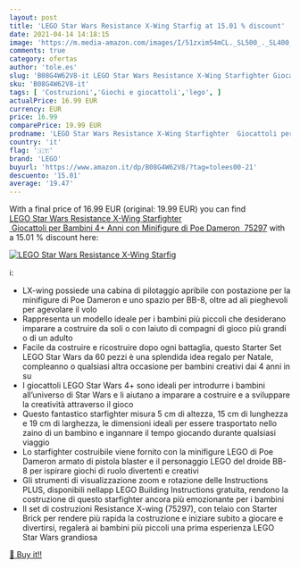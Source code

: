 ```yaml
---
layout: post
title: 'LEGO Star Wars Resistance X-Wing Starfig at 15.01 % discount'
date: 2021-04-14 14:18:15
image: 'https://m.media-amazon.com/images/I/51zxim54mCL._SL500_._SL400_.jpg'
comments: true
category: ofertas
author: 'tole.es'
slug: 'B08G4W62V8-it LEGO Star Wars Resistance X-Wing Starfighter Giocattoli...'
sku: 'B08G4W62V8-it'
tags: [ 'Costruzioni','Giochi e giocattoli','lego', ]
actualPrice: 16.99 EUR
currency: EUR
price: 16.99
comparePrice: 19.99 EUR
prodname: 'LEGO Star Wars Resistance X-Wing Starfighter  Giocattoli per Bambini 4+ Anni con Minifigure di Poe Dameron  75297'
country: 'it'
flag: '🇮🇹'
brand: 'LEGO'
buyurl: 'https://www.amazon.it/dp/B08G4W62V8/?tag=tolees00-21'
descuento: '15.01'
average: '19.47'
---
```


With a final price of 16.99 EUR (original: 19.99 EUR) you can find [LEGO Star Wars Resistance X-Wing Starfighter  Giocattoli per Bambini 4+ Anni con Minifigure di Poe Dameron  75297](https://www.amazon.it/dp/B08G4W62V8/?tag=tolees00-21) with a  15.01 % discount here:

[![LEGO Star Wars Resistance X-Wing Starfig](https://m.media-amazon.com/images/I/51zxim54mCL._SL500_._SL400_.jpg)](https://www.amazon.it/dp/B08G4W62V8/?tag=tolees00-21)

ℹ️:

- LX-wing possiede una cabina di pilotaggio apribile con postazione per la minifigure di Poe Dameron e uno spazio per BB-8, oltre ad ali pieghevoli per agevolare il volo
- Rappresenta un modello ideale per i bambini più piccoli che desiderano imparare a costruire da soli o con laiuto di compagni di gioco più grandi o di un adulto
- Facile da costruire e ricostruire dopo ogni battaglia, questo Starter Set LEGO Star Wars da 60 pezzi è una splendida idea regalo per Natale, compleanno o qualsiasi altra occasione per bambini creativi dai 4 anni in su
- I giocattoli LEGO Star Wars 4+ sono ideali per introdurre i bambini all’universo di Star Wars e li aiutano a imparare a costruire e a sviluppare la creatività attraverso il gioco
- Questo fantastico starfighter misura 5 cm di altezza, 15 cm di lunghezza e 19 cm di larghezza, le dimensioni ideali per essere trasportato nello zaino di un bambino e ingannare il tempo giocando durante qualsiasi viaggio
- Lo starfighter costruibile viene fornito con la minifigure LEGO di Poe Dameron armato di pistola blaster e il personaggio LEGO del droide BB-8 per ispirare giochi di ruolo divertenti e creativi
- Gli strumenti di visualizzazione zoom e rotazione delle Instructions PLUS, disponibili nellapp LEGO Building Instructions gratuita, rendono la costruzione di questo starfighter ancora più emozionante per i bambini
- Il set di costruzioni Resistance X-wing (75297), con telaio con Starter Brick per rendere più rapida la costruzione e iniziare subito a giocare e divertirsi, regalerà ai bambini più piccoli una prima esperienza LEGO Star Wars grandiosa

[🛒 Buy it!!](https://www.amazon.it/dp/B08G4W62V8/?tag=tolees00-21)
